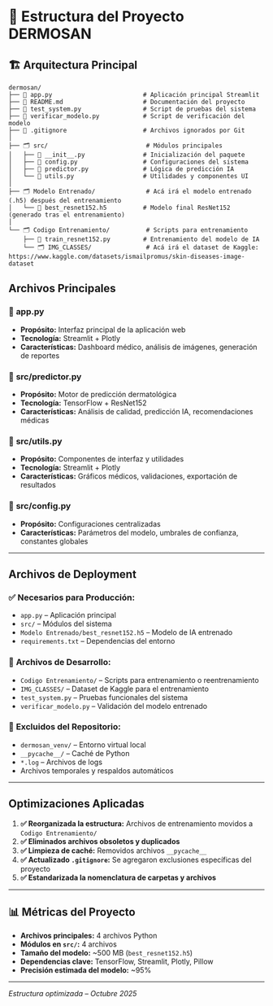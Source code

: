 # 📁 Estructura del Proyecto DERMOSAN

## 🏗️ Arquitectura Principal

```
dermosan/
├── 📄 app.py                         # Aplicación principal Streamlit
├── 📄 README.md                      # Documentación del proyecto
├── 📄 test_system.py                 # Script de pruebas del sistema
├── 📄 verificar_modelo.py            # Script de verificación del modelo
├── 📄 .gitignore                     # Archivos ignorados por Git
│
├── 🗂️ src/                           # Módulos principales
│   ├── 📄 __init__.py                # Inicialización del paquete
│   ├── 📄 config.py                  # Configuraciones del sistema
│   ├── 📄 predictor.py               # Lógica de predicción IA
│   └── 📄 utils.py                   # Utilidades y componentes UI
│
├── 🗂️ Modelo Entrenado/              # Acá irá el modelo entrenado (.h5) después del entrenamiento
│   └── 📄 best_resnet152.h5          # Modelo final ResNet152 (generado tras el entrenamiento)
│
└── 🗂️ Codigo Entrenamiento/          # Scripts para entrenamiento
    ├── 📄 train_resnet152.py         # Entrenamiento del modelo de IA
    └── 🗂️ IMG_CLASSES/               # Acá irá el dataset de Kaggle: https://www.kaggle.com/datasets/ismailpromus/skin-diseases-image-dataset 

```

##  Archivos Principales

### 📄 **app.py**
- **Propósito:** Interfaz principal de la aplicación web  
- **Tecnología:** Streamlit + Plotly  
- **Características:** Dashboard médico, análisis de imágenes, generación de reportes

### 📄 **src/predictor.py**
- **Propósito:** Motor de predicción dermatológica  
- **Tecnología:** TensorFlow + ResNet152  
- **Características:** Análisis de calidad, predicción IA, recomendaciones médicas

### 📄 **src/utils.py**
- **Propósito:** Componentes de interfaz y utilidades  
- **Tecnología:** Streamlit + Plotly  
- **Características:** Gráficos médicos, validaciones, exportación de resultados

### 📄 **src/config.py**
- **Propósito:** Configuraciones centralizadas  
- **Características:** Parámetros del modelo, umbrales de confianza, constantes globales

---

##  Archivos de Deployment

### ✅ **Necesarios para Producción:**
- `app.py` – Aplicación principal  
- `src/` – Módulos del sistema  
- `Modelo Entrenado/best_resnet152.h5` – Modelo de IA entrenado  
- `requirements.txt` – Dependencias del entorno  

### 🧩 **Archivos de Desarrollo:**
- `Codigo Entrenamiento/` – Scripts para entrenamiento o reentrenamiento
- `IMG_CLASSES/` – Dataset de Kaggle para el entrenamiento  
- `test_system.py` – Pruebas funcionales del sistema  
- `verificar_modelo.py` – Validación del modelo entrenado  

### 🚫 **Excluidos del Repositorio:**
- `dermosan_venv/` – Entorno virtual local  
- `__pycache__/` – Caché de Python
- `*.log` – Archivos de logs  
- Archivos temporales y respaldos automáticos  


---

##  Optimizaciones Aplicadas

1. **✅ Reorganizada la estructura:** Archivos de entrenamiento movidos a `Codigo Entrenamiento/`  
2. **✅ Eliminados archivos obsoletos y duplicados**  
3. **✅ Limpieza de caché:** Removidos archivos `__pycache__`  
4. **✅ Actualizado `.gitignore`:** Se agregaron exclusiones específicas del proyecto  
5. **✅ Estandarizada la nomenclatura de carpetas y archivos**

---

## 📊 Métricas del Proyecto

- **Archivos principales:** 4 archivos Python  
- **Módulos en `src/`:** 4 archivos  
- **Tamaño del modelo:** ~500 MB (`best_resnet152.h5`)  
- **Dependencias clave:** TensorFlow, Streamlit, Plotly, Pillow  
- **Precisión estimada del modelo:** ~95%  

---

*Estructura optimizada – Octubre 2025*
